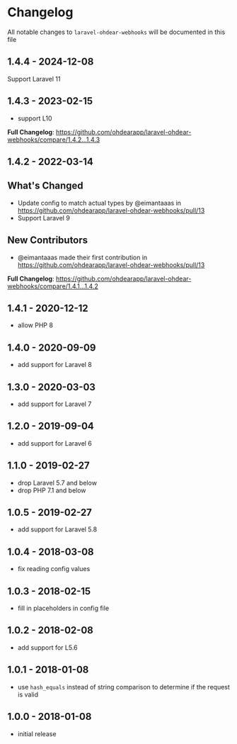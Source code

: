 # Changelog

All notable changes to `laravel-ohdear-webhooks` will be documented in this file

## 1.4.4 - 2024-12-08

Support Laravel 11

## 1.4.3 - 2023-02-15

- support L10

**Full Changelog**: https://github.com/ohdearapp/laravel-ohdear-webhooks/compare/1.4.2...1.4.3

## 1.4.2 - 2022-03-14

## What's Changed

- Update config to match actual types by @eimantaaas in https://github.com/ohdearapp/laravel-ohdear-webhooks/pull/13
- Support Laravel 9

## New Contributors

- @eimantaaas made their first contribution in https://github.com/ohdearapp/laravel-ohdear-webhooks/pull/13

**Full Changelog**: https://github.com/ohdearapp/laravel-ohdear-webhooks/compare/1.4.1...1.4.2

## 1.4.1 - 2020-12-12

- allow PHP 8

## 1.4.0 - 2020-09-09

- add support for Laravel 8

## 1.3.0 - 2020-03-03

- add support for Laravel 7

## 1.2.0 - 2019-09-04

- add support for Laravel 6

## 1.1.0 - 2019-02-27

- drop Laravel 5.7 and below
- drop PHP 7.1 and below

## 1.0.5 - 2019-02-27

- add support for Laravel 5.8

## 1.0.4 - 2018-03-08

- fix reading config values

## 1.0.3 - 2018-02-15

- fill in placeholders in config file

## 1.0.2 - 2018-02-08

- add support for L5.6

## 1.0.1 - 2018-01-08

- use `hash_equals` instead of string comparison to determine if the request is valid

## 1.0.0 - 2018-01-08

- initial release
